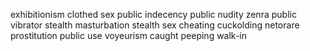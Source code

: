 exhibitionism
clothed sex
public indecency
public nudity
zenra
public vibrator
stealth masturbation
stealth sex
cheating
cuckolding
netorare
prostitution
public use
voyeurism
caught
peeping
walk-in
